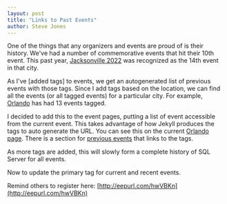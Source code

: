 ```yaml
---
layout: post
title: "Links to Past Events"
author: Steve Jones
---
```

One of the things that any organizers and events are proud of is their history. We've had a number of commemorative events that hit their 10th event. This past year, [Jacksonville 2022](https://sqlsaturday.com/2022-05-14-sqlsaturday1022/) was recognized as the 14th event in that city.

As I've [added tags] to events, we get an autogenerated list of previous events with those tags. Since I add tags based on the location, we can find all the events (or all tagged events) for a particular city. For example, [Orlando](https://sqlsaturday.com/tags/#Orlando) has had 13 events tagged.

I decided to add this to the event pages, putting a list of event accessible from the current event. This takes advantage of how Jekyll produces the tags to auto generate the URL. You can see this on the current [Orlando page](https://sqlsaturday.com/2022-10-08-sqlsaturday1030/). There is a section for [previous events](https://sqlsaturday.com/2022-10-08-sqlsaturday1030/#previous) that links to the tags.

As more tags are added, this will slowly form a complete history of SQL Server for all events.

Now to update the primary tag for current and recent events.

Remind others to register here: [http://eepurl.com/hwVBKn](http://eepurl.com/hwVBKn)
